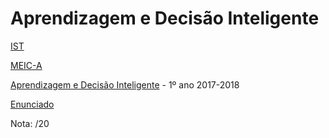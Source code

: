 # Aprendizagem e Decisão Inteligente

[IST](https://tecnico.ulisboa.pt/pt/) 

[MEIC-A](https://fenix.tecnico.ulisboa.pt/cursos/meic-a)

[Aprendizagem e Decisão Inteligente](https://fenix.tecnico.ulisboa.pt/disciplinas/ADI26/2017-2018/2-semestre) - 1º ano 2017-2018

[Enunciado]( )

Nota: /20
